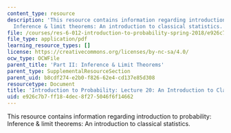 ```yaml
---
content_type: resource
description: 'This resource contains information regarding introduction to probability:
  Inference & limit theorems: An introduction to classical statistics.'
file: /courses/res-6-012-introduction-to-probability-spring-2018/e926c7b7ff184dec8f275046f6f14662_MITRES_6_012S18_L20AS.pdf
file_type: application/pdf
learning_resource_types: []
license: https://creativecommons.org/licenses/by-nc-sa/4.0/
ocw_type: OCWFile
parent_title: 'Part II: Inference & Limit Theorems'
parent_type: SupplementalResourceSection
parent_uid: b8cdf274-e2b0-f826-62e4-cd137e85d308
resourcetype: Document
title: 'Introduction to Probability: Lecture 20: An Introduction to Classical Statistics'
uid: e926c7b7-ff18-4dec-8f27-5046f6f14662
---
```

This resource contains information regarding introduction to probability: Inference & limit theorems: An introduction to classical statistics.